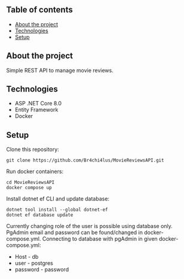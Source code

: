 ## Table of contents
* [About the project](#About-the-project)
* [Technologies](#Technologies)
* [Setup](#Setup)

## About the project
Simple REST API to manage movie reviews.
## Technologies
* ASP .NET Core 8.0
* Entity Framework
* Docker
## Setup
Clone this repository:
```
git clone https://github.com/Br4chi4lus/MovieReviewsAPI.git
```
Run docker containers:
```
cd MovieReviewsAPI
docker compose up
```
Install dotnet ef CLI and update database:
```
dotnet tool install --global dotnet-ef
dotnet ef database update
```
Currently changing role of the user is possible using database only. PgAdmin email and password can be found/changed in docker-compose.yml.
Connecting to database with pgAdmin in given docker-compose.yml:
* Host - db
* user - postgres
* password - password
